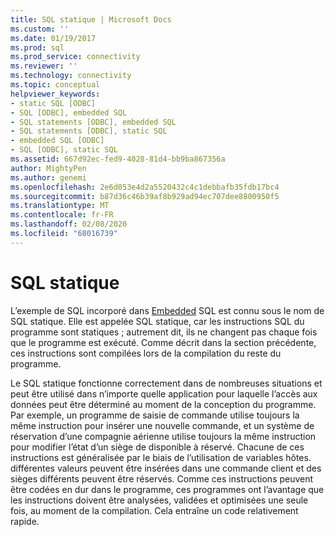 ```yaml
---
title: SQL statique | Microsoft Docs
ms.custom: ''
ms.date: 01/19/2017
ms.prod: sql
ms.prod_service: connectivity
ms.reviewer: ''
ms.technology: connectivity
ms.topic: conceptual
helpviewer_keywords:
- static SQL [ODBC]
- SQL [ODBC], embedded SQL
- SQL statements [ODBC], embedded SQL
- SQL statements [ODBC], static SQL
- embedded SQL [ODBC]
- SQL [ODBC], static SQL
ms.assetid: 667d92ec-fed9-4028-81d4-bb9ba867356a
author: MightyPen
ms.author: genemi
ms.openlocfilehash: 2e6d053e4d2a5520432c4c1debbafb35fdb17bc4
ms.sourcegitcommit: b87d36c46b39af8b929ad94ec707dee8800950f5
ms.translationtype: MT
ms.contentlocale: fr-FR
ms.lasthandoff: 02/08/2020
ms.locfileid: "68016739"
---
```

# <a name="static-sql"></a>SQL statique
L’exemple de SQL incorporé dans [Embedded](../../odbc/reference/embedded-sql-example.md) SQL est connu sous le nom de SQL statique. Elle est appelée SQL statique, car les instructions SQL du programme sont statiques ; autrement dit, ils ne changent pas chaque fois que le programme est exécuté. Comme décrit dans la section précédente, ces instructions sont compilées lors de la compilation du reste du programme.  
  
 Le SQL statique fonctionne correctement dans de nombreuses situations et peut être utilisé dans n’importe quelle application pour laquelle l’accès aux données peut être déterminé au moment de la conception du programme. Par exemple, un programme de saisie de commande utilise toujours la même instruction pour insérer une nouvelle commande, et un système de réservation d’une compagnie aérienne utilise toujours la même instruction pour modifier l’état d’un siège de disponible à réservé. Chacune de ces instructions est généralisée par le biais de l’utilisation de variables hôtes. différentes valeurs peuvent être insérées dans une commande client et des sièges différents peuvent être réservés. Comme ces instructions peuvent être codées en dur dans le programme, ces programmes ont l’avantage que les instructions doivent être analysées, validées et optimisées une seule fois, au moment de la compilation. Cela entraîne un code relativement rapide.

